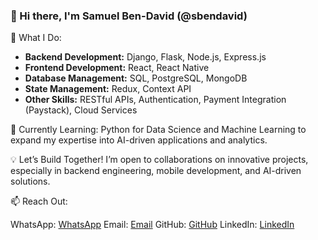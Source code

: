 ### 👋 Hi there, I'm Samuel Ben-David (@sbendavid)

🚀 What I Do:

- **Backend Development:** Django, Flask, Node.js, Express.js
- **Frontend Development:** React, React Native
- **Database Management:** SQL, PostgreSQL, MongoDB
- **State Management:** Redux, Context API
- **Other Skills:** RESTful APIs, Authentication, Payment Integration (Paystack), Cloud Services

📖 Currently Learning: Python for Data Science and Machine Learning to expand my expertise into AI-driven applications and analytics.

💡 Let’s Build Together! I’m open to collaborations on innovative projects, especially in backend engineering, mobile development, and AI-driven solutions.

📫 Reach Out:

WhatsApp: [WhatsApp](https://wa.me/2348131542720) 
Email: [Email](mailto:samuelbendavid01@gmail.com) 
GitHub: [GitHub](https://github.com/sbendavid) 
LinkedIn: [LinkedIn](www.linkedin.com/in/ben-david-samuel-107a86267) 

<!---
sbendavid/sbendavid is a ✨ special ✨ repository because its `README.md` (this file) appears on your GitHub profile.
You can click the Preview link to take a look at your changes.
--->
